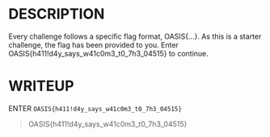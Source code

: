 # DESCRIPTION
Every challenge follows a specific flag format, OASIS{...}. As this is a starter challenge, the flag has been provided to you. Enter OASIS{h411!d4y_says_w41c0m3_t0_7h3_04515} to continue.
# WRITEUP
ENTER `OASIS{h411!d4y_says_w41c0m3_t0_7h3_04515}`

>OASIS{h411!d4y_says_w41c0m3_t0_7h3_04515}
